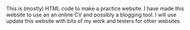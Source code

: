 This is (mostly) HTML code to make a practice website. I have made this website to use an an online CV and possibly a blogging tool. 
I will use update this website with bits of my work and testers for other websites
